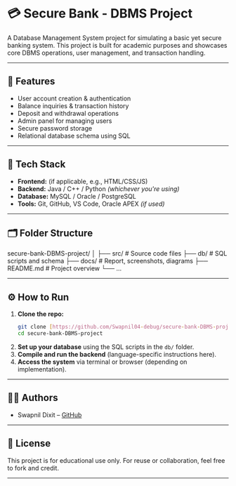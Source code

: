 # 💳 Secure Bank - DBMS Project
     
A Database Management System project for simulating a basic yet secure banking system. This project is built for academic purposes and showcases core DBMS operations, user management, and transaction handling.

---

## 📌 Features

- User account creation & authentication
- Balance inquiries & transaction history
- Deposit and withdrawal operations
- Admin panel for managing users
- Secure password storage
- Relational database schema using SQL

---

## 🧰 Tech Stack

- **Frontend:** (if applicable, e.g., HTML/CSS/JS)
- **Backend:** Java / C++ / Python *(whichever you're using)*
- **Database:** MySQL / Oracle / PostgreSQL
- **Tools:** Git, GitHub, VS Code, Oracle APEX *(if used)*

---

## 🗂️ Folder Structure
secure-bank-DBMS-project/
│
├── src/                   # Source code files
├── db/                    # SQL scripts and schema
├── docs/                  # Report, screenshots, diagrams
├── README.md              # Project overview
└── ...


---

## ⚙️ How to Run

1.  **Clone the repo:**
    ```bash
    git clone [https://github.com/Swapnil04-debug/secure-bank-DBMS-project.git](https://github.com/Swapnil04-debug/secure-bank-DBMS-project.git)
    cd secure-bank-DBMS-project
    ```
2.  **Set up your database** using the SQL scripts in the `db/` folder.
3.  **Compile and run the backend** (language-specific instructions here).
4.  **Access the system** via terminal or browser (depending on implementation).

---

## 🧑‍💻 Authors

* Swapnil Dixit – [GitHub](https://github.com/Swapnil04-debug)

---

## 📜 License

This project is for educational use only. For reuse or collaboration, feel free to fork and credit.

---
